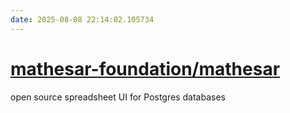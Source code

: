 ```yaml
---
date: 2025-08-08 22:14:02.105734
---
```


# [mathesar-foundation/mathesar](https://github.com/mathesar-foundation/mathesar)

open source spreadsheet UI for Postgres databases